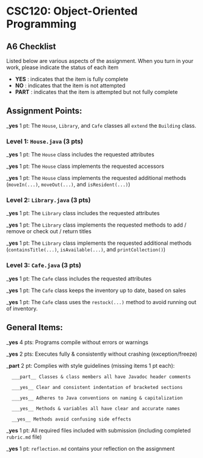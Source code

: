 # CSC120: Object-Oriented Programming
## A6 Checklist

Listed below are various aspects of the assignment.  When you turn in your work, please indicate the status of each item

- **YES** : indicates that the item is fully complete
- **NO** : indicates that the item is not attempted
- **PART** : indicates that the item is attempted but not fully complete


## Assignment Points:

___yes__ 1 pt: The `House`, `Library`, and `Cafe` classes all `extend` the `Building` class.

### Level 1: `House.java` (3 pts)

___yes__ 1 pt: The `House` class includes the requested attributes

___yes__ 1 pt: The `House` class implements the requested accessors

___yes__ 1 pt: The `House` class implements the requested additional methods (`moveIn(...)`, `moveOut(...)`, and `isResident(...)`)

### Level 2: `Library.java` (3 pts)

___yes__ 1 pt: The `Library` class includes the requested attributes

___yes__ 1 pt: The `Library` class implements the requested methods to add / remove or check out / return titles

___yes__ 1 pt: The `Library` class implements the requested additional methods (`containsTitle(...)`, `isAvailable(...)`, and `printCollection()`)

### Level 3: `Cafe.java` (3 pts)

___yes__ 1 pt: The `Cafe` class includes the requested attributes

___yes__ 1 pt: The `Cafe` class keeps the inventory up to date, based on sales

___yes__ 1 pt: The `Cafe` class uses the `restock(...)` method to avoid running out of inventory.



## General Items:

___yes__ 4 pts: Programs compile without errors or warnings

___yes__ 2 pts: Executes fully & consistently without crashing (exception/freeze)

___part__ 2 pt: Complies with style guidelines (missing items 1 pt each):

      ___part__ Classes & class members all have Javadoc header comments

      ___yes__ Clear and consistent indentation of bracketed sections

      ___yes__ Adheres to Java conventions on naming & capitalization

      ___yes__ Methods & variables all have clear and accurate names

      __yes__ Methods avoid confusing side effects

___yes__ 1 pt: All required files included with submission (including completed `rubric.md` file)

___yes__ 1 pt: `reflection.md` contains your reflection on the assignment
